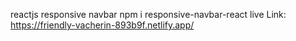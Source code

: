 reactjs responsive navbar
npm i responsive-navbar-react
live Link: https://friendly-vacherin-893b9f.netlify.app/
